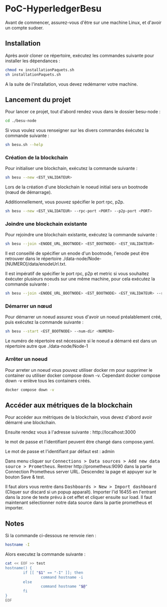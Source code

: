 # PoC-HyperledgerBesu

Avant de commencer, assurez-vous d'être sur une machine Linux,
et d'avoir un compte sudoer.

## Installation

Après avoir cloner ce répertoire, exécutez les commandes suivante pour installer les dépendances :

```bash
chmod +x installationPaquets.sh
sh installationPaquets.sh
```

A la suite de l'installation, vous devez redémarrer votre machine.

## Lancement du projet

Pour lancer ce projet, tout d'abord rendez vous dans le dossier besu-node :

```bash
cd ./besu-node
```

Si vous voulez vous renseigner sur les divers commandes éxécutez la commande suivante :

```bash
sh besu.sh --help
```

### Création de la blockchain

Pour initialiser une blockchain, exécutez la commande suivante :

```bash
sh besu --new <EST_VALIDATEUR>
```

Lors de la création d'une blockchain le noeud initial sera un bootnode (nœud de démarrage).

Additionnellement, vous pouvez spécifier le port rpc, p2p. 

```bash
sh besu --new <EST_VALIDATEUR> --rpc-port <PORT> --p2p-port <PORT>
```

### Joindre une blockchain existante

Pour rejoindre une blockchain existante, exécutez la commande suivante :

```bash
sh besu --join <ENODE_URL_BOOTNODE> <EST_BOOTNODE> <EST_VALIDATEUR>
```

Il est conseillé de spécifier un enode d'un bootnode, l'enode peut être retrouver dans le répertoire ./data-node/Node-[NUMERO]/data/enodeUrl.txt.

Il est impératif de spécifier le port rpc, p2p et metric si vous souhaitez éxécuter plusieurs noeuds sur une même machine, pour cela exécutez la commande suivante :

```bash
sh besu --join <ENODE_URL_BOOTNODE> <EST_BOOTNODE> <EST_VALIDATEUR> --rpc-port <PORT> --p2p-port <PORT> --metric-port <PORT> --num-dir <NUMERO>
```

### Démarrer un nœud

Pour démarrer un noeud assurez vous d'avoir un noeud préalablement créé, puis exécutez la commande suivante :

```bash
sh besu --start <EST_BOOTNODE> --num-dir <NUMERO>
```

Le numéro de répertoire est nécessaire si le noeud a démarré est dans un répertoire autre que ./data-node/Node-1

### Arrêter un noeud

Pour arreter un noeud vous pouvez utiliser docker rm pour supprimer le container ou utiliser docker compose down -v.
Cependant docker compose down -v enlève tous les containers créés.

```bash
docker compose down -v
```

## Accéder aux métriques de la blockchain

Pour accéder aux métriques de la blockchain, vous devez d'abord avoir démarré une blockchain.

Ensuite rendez vous à l'adresse suivante :
http://localhost:3000

le mot de passe et l'identifiant peuvent être changé dans compose.yaml.

Le mot de passe et l'identifiant par défaut est : admin

Dans menu cliquer sur <kbd>Connections > Data sources > Add new data source > Prometheus</kbd>. Rentrer http://prometheus:9090 dans la partie Connection Prometheus server URL. Descendez la page et appuyer sur le bouton Save & test.

Il faut alors vous rentre dans <kbd>Dashboards > New > Import dashboard</kbd> (Cliquer sur discard si un popup apparaît). Importer l'id 16455 en l'entrant dans la zone de texte prévu à cet effet et cliquer ensuite sur load. Il faut maintenant sélectionner notre data source dans la partie prometheus et importer.

## Notes

Si la commande ci-dessous ne renvoie rien :
```bash
hostname -I
```

Alors executez la commande suivante :
```bash
cat << EOF >> test
hostname() {
        if [[ "$1" == "-I" ]]; then
                command hostname -i
        else
                command hostname "$@"
        fi
}
EOF
```
<!--
Le nombre de nœuds au minmum 4
```bash
sh create.sh [nombre de nœuds]
``` 
-->
